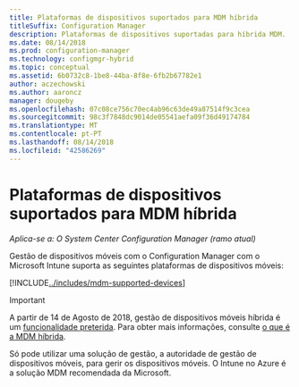```yaml
---
title: Plataformas de dispositivos suportados para MDM híbrida
titleSuffix: Configuration Manager
description: Plataformas de dispositivos suportadas para híbrida MDM.
ms.date: 08/14/2018
ms.prod: configuration-manager
ms.technology: configmgr-hybrid
ms.topic: conceptual
ms.assetid: 6b0732c8-1be8-44ba-8f8e-6fb2b67782e1
author: aczechowski
ms.author: aaroncz
manager: dougeby
ms.openlocfilehash: 07c08ce756c70ec4ab96c63de49a87514f9c3cea
ms.sourcegitcommit: 98c3f7848dc9014de05541aefa09f36d49174784
ms.translationtype: MT
ms.contentlocale: pt-PT
ms.lasthandoff: 08/14/2018
ms.locfileid: "42586269"
---
```

# <a name="supported-device-platforms-for-hybrid-mdm"></a>Plataformas de dispositivos suportados para MDM híbrida

*Aplica-se a: O System Center Configuration Manager (ramo atual)*

Gestão de dispositivos móveis com o Configuration Manager com o Microsoft Intune suporta as seguintes plataformas de dispositivos móveis:

[!INCLUDE[../includes/mdm-supported-devices](../includes/mdm-supported-devices.md)]

> [!Important]  
> A partir de 14 de Agosto de 2018, gestão de dispositivos móveis híbrida é um [funcionalidade preterida](/sccm/core/plan-design/changes/deprecated/removed-and-deprecated-cmfeatures). Para obter mais informações, consulte [o que é a MDM híbrida](/sccm/mdm/understand/hybrid-mobile-device-management).<!--Intune feature 2683117-->  


Só pode utilizar uma solução de gestão, a autoridade de gestão de dispositivos móveis, para gerir os dispositivos móveis. O Intune no Azure é a solução MDM recomendada da Microsoft. 

